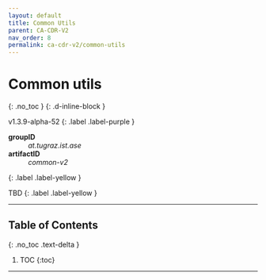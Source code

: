 ```yaml
---
layout: default
title: Common Utils
parent: CA-CDR-V2
nav_order: 8
permalink: ca-cdr-v2/common-utils
---
```


# Common utils
{: .no_toc }
{: .d-inline-block }

v1.3.9-alpha-52
{: .label .label-purple }

<dl style="width:400px;">
    <dt><strong>groupID</strong></dt>
    <dd><em>at.tugraz.ist.ase</em></dd>
    <dt><strong>artifactID</strong></dt>
    <dd><em>common-v2</em></dd>
</dl>{: .label .label-yellow }

TBD
{: .label .label-yellow }

---

## Table of Contents
{: .no_toc .text-delta }

1. TOC
{:toc}

---